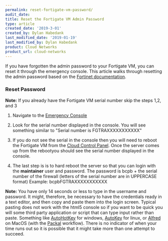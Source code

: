 ```yaml
---
permalink: reset-fortigate-vm-password/
audit_date:
title: Reset the Fortigate VM Admin Password
type: article
created_date: '2019-3-01'
created_by: Dylan Habedank
last_modified_date: '2019-01-19'
last_modified_by: Dylan Habedank
product: Cloud Networks
product_url: cloud-networks
---
```


If you have forgotten the admin password to your Fortigate VM, you can reset it through the emergency console. This article walks through resetting the admin password based on the [Fortinet documentation](https://cookbook.fortinet.com/resetting-a-lost-admin-password/). 

### Reset Password

**Note:** If you already have the Fortigate VM serial number skip the steps 1,2, and 3

1. Navigate to the [Emergency Console](https://support.rackspace.com/how-to/start-a-console-session/)

2. Look for the serial number displayed in the console. You will see something similar to "Serial number is FGTRAXXXXXXXXXXX"

3. If you do not see the serial in the console then you will need to reboot the Fortigate VM from the [Cloud Control Panel](https://login.rackspace.com). Once the server comes up from the rebootyou should see the serial number displayed in the console.

4. The last step is is to hard reboot the server so that you can login with the **maintainer** user and password. The password is bcpb + the serial number of the firewall (letters of the serial number are in UPPERCASE format)
Example: bcpbFGTRAXXXXXXXXXXX

**Note:** You have only 14 seconds or less to type in the username and password. It might, therefore, be necessary 
to have the credentials ready in a text editor, and then copy and paste them 
into the login screen. Typical pasting does not work with the html5 console so if you want to be quick you will some third party 
application or script that can type input rather than paste. Something like [AutoHotKey](https://www.autohotkey.com/) for windows, 
[AutoKey](https://github.com/autokey/autokey) for linux, or [Alfred](https://www.alfredapp.com/) on 
MacOS (with the [Packal](https://www.packal.org/workflow/type-clipboard) workflow). There is no indicator of when your time runs out so 
it is possible that it might take more than one attempt to succeed.